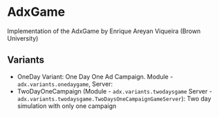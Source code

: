# AdxGame
Implementation of the AdxGame by Enrique Areyan Viqueira (Brown University)

## Variants
- OneDay Variant: One Day One Ad Campaign. Module - `adx.variants.onedaygame`, Server: 
- TwoDayOneCampaign (Module - `adx.variants.twodaysgame` Server - `adx.variants.twodaysgame.TwoDaysOneCampaignGameServer`): Two day simulation with only one campaign
